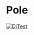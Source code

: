 # Pole

[![DiTest](https://github.com/dinaraparanid/Pole/actions/workflows/di_test.yml/badge.svg)](https://github.com/dinaraparanid/Pole/actions/workflows/di_test.yml)
